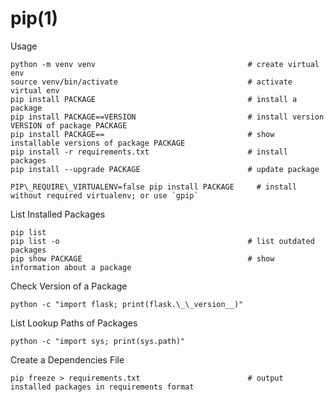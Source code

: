 # pip(1)

Usage

    python -m venv venv                                  # create virtual env
    source venv/bin/activate                             # activate virtual env
    pip install PACKAGE                                  # install a package
    pip install PACKAGE==VERSION                         # install version VERSION of package PACKAGE
    pip install PACKAGE==                                # show installable versions of package PACKAGE
    pip install -r requirements.txt                      # install packages
    pip install --upgrade PACKAGE                        # update package

    PIP\_REQUIRE\_VIRTUALENV=false pip install PACKAGE     # install without required virtualenv; or use `gpip`

List Installed Packages

    pip list
    pip list -o                                          # list outdated packages
    pip show PACKAGE                                     # show information about a package

Check Version of a Package

    python -c "import flask; print(flask.\_\_version__)"

List Lookup Paths of Packages

    python -c "import sys; print(sys.path)"

Create a Dependencies File

    pip freeze > requirements.txt                        # output installed packages in requirements format
